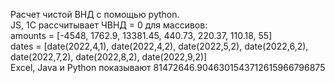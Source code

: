 Расчет чистой ВНД с помощью python.  
JS, 1С  рассчитывает ЧВНД = 0 для массивов:  
amounts = [-4548, 1762.9, 13381.45, 440.73, 220.37, 110.18, 55]  
dates = [date(2022,4,1), date(2022,4,2), date(2022,5,2), date(2022,6,2), date(2022,7,2), date(2022,8,2), date(2022,9,2)]  
Excel, Java и Python показывают 81472646.9046301543712615966796875  
